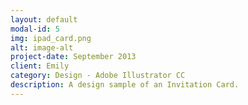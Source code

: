 ```yaml
---
layout: default
modal-id: 5
img: ipad_card.png
alt: image-alt
project-date: September 2013
client: Emily
category: Design - Adobe Illustrator CC
description: A design sample of an Invitation Card.
---
```

